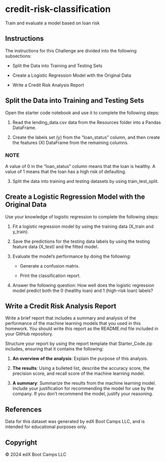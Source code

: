 # credit-risk-classification
Train and evaluate a model based on loan risk

## Instructions
The instructions for this Challenge are divided into the following subsections:

- Split the Data into Training and Testing Sets

- Create a Logistic Regression Model with the Original Data

- Write a Credit Risk Analysis Report

## Split the Data into Training and Testing Sets
Open the starter code notebook and use it to complete the following steps:

1. Read the lending_data.csv data from the Resources folder into a Pandas DataFrame.

2. Create the labels set (y) from the “loan_status” column, and then create the features (X) DataFrame from the remaining columns.

### NOTE
A value of 0 in the “loan_status” column means that the loan is healthy. A value of 1 means that the loan has a high risk of defaulting.

3. Split the data into training and testing datasets by using train_test_split.

## Create a Logistic Regression Model with the Original Data
Use your knowledge of logistic regression to complete the following steps:

1. Fit a logistic regression model by using the training data (X_train and y_train).

2. Save the predictions for the testing data labels by using the testing feature data (X_test) and the fitted model.

3. Evaluate the model’s performance by doing the following:

    - Generate a confusion matrix.

    - Print the classification report.

4. Answer the following question: How well does the logistic regression model predict both the 0 (healthy loan) and 1 (high-risk loan) labels?

## Write a Credit Risk Analysis Report
Write a brief report that includes a summary and analysis of the performance of the machine learning models that you used in this homework. You should write this report as the README.md file included in your GitHub repository.

Structure your report by using the report template that Starter_Code.zip includes, ensuring that it contains the following:

1. **An overview of the analysis**: Explain the purpose of this analysis.

2. **The results**: Using a bulleted list, describe the accuracy score, the precision score, and recall score of the machine learning model.

3. **A summary**: Summarize the results from the machine learning model. Include your justification for recommending the model for use by the company. If you don’t recommend the model, justify your reasoning.

## References
Data for this dataset was generated by edX Boot Camps LLC, and is intended for educational purposes only.


## Copyright
© 2024 edX Boot Camps LLC


